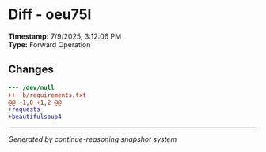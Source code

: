 # Diff - oeu75l

**Timestamp:** 7/9/2025, 3:12:06 PM  
**Type:** Forward Operation

## Changes

```diff
--- /dev/null
+++ b/requirements.txt
@@ -1,0 +1,2 @@
+requests
+beautifulsoup4
```

---
*Generated by continue-reasoning snapshot system*
